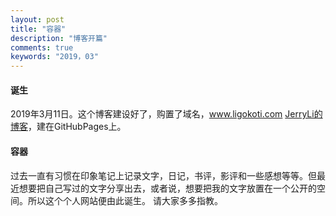 ```yaml
---
layout: post
title: "容器"
description: "博客开篇"
comments: true
keywords: "2019，03"
---
```

#### 诞生
2019年3月11日。这个博客建设好了，购置了域名，www.ligokoti.com [JerryLi的博客](www.ligokoti.com)，建在GitHubPages上。
#### 容器
 过去一直有习惯在印象笔记上记录文字，日记，书评，影评和一些感想等等。但最近想要把自己写过的文字分享出去，或者说，想要把我的文字放置在一个公开的空间。所以这个个人网站便由此诞生。
 请大家多多指教。
